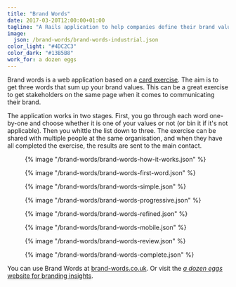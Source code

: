 ```yaml
---
title: "Brand Words"
date: 2017-03-20T12:00:00+01:00
tagline: "A Rails application to help companies define their brand values"
image:
  json: /brand-words/brand-words-industrial.json
color_light: "#4DC2C3"
color_dark: "#13B5B8"
work_for: a dozen eggs
---
```


Brand words is a web application based on a [card exercise][3]. The aim is to get three words that sum up your brand values. This can be a great exercise to get stakeholders on the same page when it comes to communicating their brand.

The application works in two stages. First, you go through each word one-by-one and choose whether it is one of your values or not (or bin it if it's not applicable). Then you whittle the list down to three. The exercise can be shared with multiple people at the same organisation, and when they have all completed the exercise, the results are sent to the main contact.

<figure>
  <div class="c-image-background u-rounded">
    {% image "/brand-words/brand-words-how-it-works.json" %}
  </div>
</figure>

<figure>
  <div class="c-image-background u-rounded">
    {% image "/brand-words/brand-words-first-word.json" %}
  </div>
</figure>


<figure>
  <div class="c-image-background u-rounded">
    {% image "/brand-words/brand-words-simple.json" %}
  </div>
</figure>

<figure>
  <div class="c-image-background u-rounded">
    {% image "/brand-words/brand-words-progressive.json" %}
  </div>
</figure>



<figure>
  <div class="c-image-background u-rounded">
    {% image "/brand-words/brand-words-refined.json" %}
  </div>
</figure>


<figure>
  <div class="c-image-background u-rounded">
    {% image "/brand-words/brand-words-mobile.json" %}
  </div>
</figure>


<figure>
  <div class="c-image-background u-rounded">
    {% image "/brand-words/brand-words-review.json" %}
  </div>
</figure>


<figure>
  <div class="c-image-background u-rounded">
    {% image "/brand-words/brand-words-complete.json" %}
  </div>
</figure>

You can use Brand Words at [brand-words.co.uk][1]. Or visit the [_a dozen eggs_ website for branding insights][2].

[1]: https://brand-words.co.uk/ "Brand Words"
[2]: https://www.adozeneggs.co.uk/insights/ "a dozen eggs Insights page"
[3]: https://branding.cards/ "Branding Cards"
